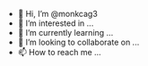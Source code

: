 - 👋 Hi, I’m @monkcag3
- 👀 I’m interested in ...
- 🌱 I’m currently learning ...
- 💞️ I’m looking to collaborate on ...
- 📫 How to reach me ...

<!---
monkcage/monkcage is a ✨ special ✨ repository because its `README.md` (this file) appears on your GitHub profile.
You can click the Preview link to take a look at your changes.
--->

